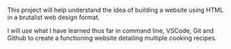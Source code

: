 This project will help understand the idea of building a website using HTML in a brutalist web design format.

I will use what I have learned thus far in command line, VSCode, Git and Github to create a functioning website detailing multiple cooking recipes.